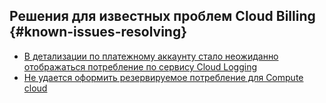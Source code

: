 ## Решения для известных проблем Cloud Billing {#known-issues-resolving}

* [В детализации по платежному аккаунту стало неожиданно отображаться потребление по сервису Cloud Logging](cloud-logging-unexpectedly-charges-in-billing-account-details.md)
* [Не удается оформить резервируемое потребление для Compute cloud](unable-to-issue-a-new-cvos-position.md)
